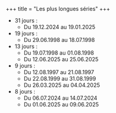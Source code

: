 +++
title = "Les plus longues séries"
+++
- 31 jours :
  - Du 19.12.2024 au 19.01.2025
- 19 jours :
  - Du 29.06.1998 au 18.07.1998
- 13 jours :
  - Du 19.07.1998 au 01.08.1998
  - Du 12.06.2025 au 25.06.2025
- 9 jours :
  - Du 12.08.1997 au 21.08.1997
  - Du 22.08.1999 au 31.08.1999
  - Du 26.03.2025 au 04.04.2025
- 8 jours :
  - Du 06.07.2024 au 14.07.2024
  - Du 01.06.2025 au 09.06.2025
